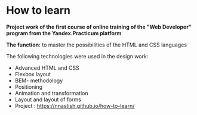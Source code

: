 # __How to learn__

__Project work of the first course of online training of the "Web Developer" program from the Yandex.Practicum platform__

__The function:__ to master the possibilities of the HTML and CSS languages

The following technologies were used in the design work:

* Advanced HTML and CSS
* Flexbox layout
* BEM- methodology
* Positioning
* Animation and transformation
* Layout and layout of forms
* Project : https://nnastish.github.io/how-to-learn/
